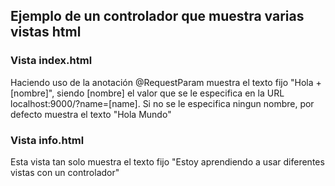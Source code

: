 ##  Ejemplo de un controlador que muestra varias vistas html
### Vista index.html
Haciendo uso de la anotación @RequestParam muestra el texto fijo "Hola + [nombre]", siendo
[nombre] el valor que se le especifica en la URL localhost:9000/?name=[name].
Si no se le especifica ningun nombre, por defecto muestra el texto "Hola Mundo"

### Vista info.html
Esta vista tan solo muestra el texto fijo "Estoy aprendiendo a usar diferentes vistas con un controlador"